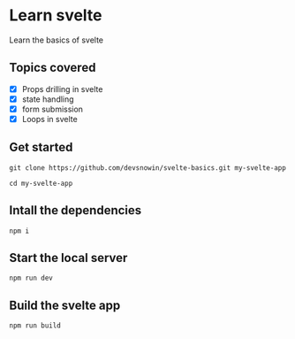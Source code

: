 # Learn svelte
Learn the basics of svelte

## Topics covered
   - [x] Props drilling in svelte
   - [X] state handling
   - [x] form submission
   - [x] Loops in svelte

## Get started
```
git clone https://github.com/devsnowin/svelte-basics.git my-svelte-app

cd my-svelte-app
```

## Intall the dependencies
```
npm i
```

## Start the local server
```
npm run dev
```

## Build the svelte app
```
npm run build
```